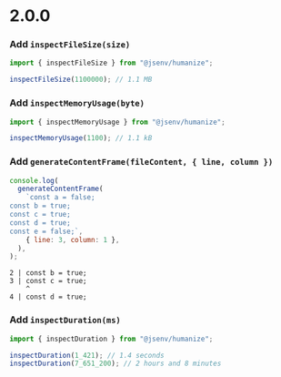 # 2.0.0

### Add `inspectFileSize(size)`

```js
import { inspectFileSize } from "@jsenv/humanize";

inspectFileSize(1100000); // 1.1 MB
```

### Add `inspectMemoryUsage(byte)`

```js
import { inspectMemoryUsage } from "@jsenv/humanize";

inspectMemoryUsage(1100); // 1.1 kB
```

### Add `generateContentFrame(fileContent, { line, column })`

```js
console.log(
  generateContentFrame(
    `const a = false;
const b = true;
const c = true;
const d = true;
const e = false;`,
    { line: 3, column: 1 },
  ),
);
```

```console
2 | const b = true;
3 | const c = true;
    ^
4 | const d = true;
```

### Add `inspectDuration(ms)`

```js
import { inspectDuration } from "@jsenv/humanize";

inspectDuration(1_421); // 1.4 seconds
inspectDuration(7_651_200); // 2 hours and 8 minutes
```
